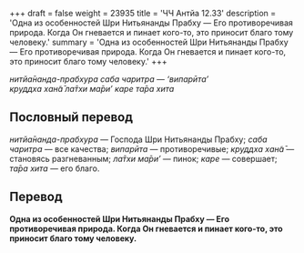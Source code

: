 +++
draft = false
weight = 23935
title = 'ЧЧ Антйа 12.33'
description = 'Одна из особенностей Шри Нитьянанды Прабху — Его противоречивая природа. Когда Он гневается и пинает кого-то, это приносит благо тому человеку.'
summary = 'Одна из особенностей Шри Нитьянанды Прабху — Его противоречивая природа. Когда Он гневается и пинает кого-то, это приносит благо тому человеку.'
+++

_нитйа̄нанда-прабхура саба чаритра — ‘випарӣта’  
круддха хан̃а̄ ла̄тхи ма̄ри’ каре та̄ра хита_

## Пословный перевод

_нитйа̄нанда_\-_прабхура_ — Господа Шри Нитьянанды Прабху; _саба_ _чаритра_ — все качества; _випарӣта_ — противоречивые; _круддха_ _хан̃а̄_ — становясь разгневанным; _ла̄тхи_ _ма̄ри’_ — пинок; _каре_ — совершает; _та̄ра_ _хита_ — его благо.

## Перевод

**Одна из особенностей Шри Нитьянанды Прабху — Его противоречивая природа. Когда Он гневается и пинает кого-то, это приносит благо тому человеку.**
